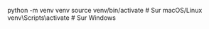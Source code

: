 python -m venv venv
source venv/bin/activate  # Sur macOS/Linux
venv\Scripts\activate    # Sur Windows
